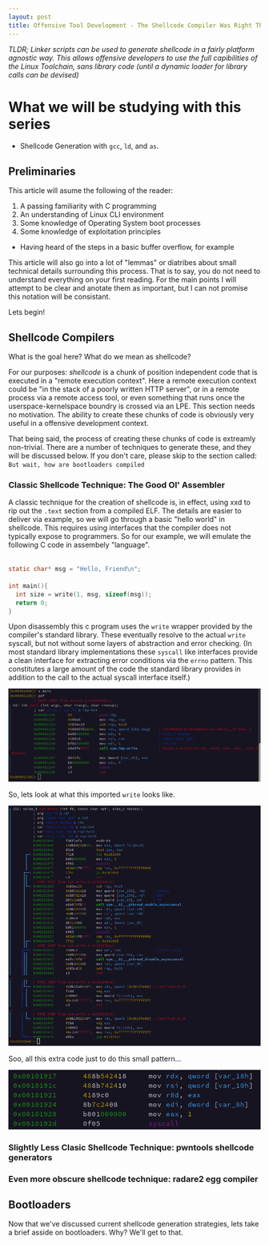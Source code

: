 ```yaml
---
layout: post
title: Offensive Tool Development - The Shellcode Compiler Was Right There All Along... (Part 1)
---
```

*TLDR; Linker scripts can be used to generate shellcode in a fairly platform agnostic way. This allows offensive developers to use the full capibilities of the Linux Toolchain, sans library code (until a dynamic loader for library calls can be devised)*


# What we will be studying with this series
* Shellcode Generation with `gcc`, `ld`, and `as`.


## Preliminaries

This article will asume the following of the reader:


1. A passing familiarity with C programming
2. An understanding of Linux CLI environment
3. Some knowledge of Operating System boot processes
4. Some knowledge of exploitation principles
  * Having heard of the steps in a basic buffer overflow, for example


This article will also go into a lot of "lemmas" or diatribes about small technical details surrounding this process. That is to say, you do not need to understand everything on your first reading. For the main points I will attempt to be clear and anotate them as important, but I can not promise this notation will be consistant. 

Lets begin!

## Shellcode Compilers

What is the goal here? What do we mean as shellcode?

For our purposes: *shellcode* is a chunk of position independent code that is executed in a "remote execution context". Here a remote execution context could be "in the stack of a poorly written HTTP server", or in a remote process via a remote access tool, or even something that runs once the userspace-kernelspace boundry is crossed via an LPE. This section needs no motivation. The ability to create these chunks of code is obviously very useful in a offensive development context.


That being said, the process of creating these chunks of code is extreamly non-trivial. There are a number of techniques to generate these, and they will be discussed below. If you don't care, please skip to the section called: `But wait, how are bootloaders compiled`



### Classic Shellcode Technique: The Good Ol' Assembler

A classic technique for the creation of shellcode is, in effect, using xxd to rip out the `.text` section from a compiled ELF. The details are easier to deliver via example, so we will go through a basic "hello world" in shellcode. This requires using interfaces that the compiler does not typically expose to programmers. So for our example, we will emulate the following C code in assembely "language".

```C

static char* msg = "Hello, Friend\n";

int main(){
  int size = write(1, msg, sizeof(msg));
  return 0;
}

```

Upon disassembly this c program uses the `write` wrapper provided by the compiler's standard library. These eventually resolve to the actual `write` syscall, but not without some layers of abstraction and error checking. (In most standard library implementations these `syscall` like interfaces provide a clean interface for extracting error conditions via the `errno` pattern. This constitutes a large amount of the code the standard library provides in addition to the call to the actual syscall interface itself.)

![](assets/images/main_dis.png)

So, lets look at what this imported `write` looks like.

![](assets/images/write_dis.png)

Soo, all this extra code just to do this small pattern...

![](assets/images/write_syscall.png)


### Slightly Less Clasic Shellcode Technique: pwntools shellcode generators


### Even more obscure shellcode technique: radare2 egg compiler


## Bootloaders

Now that we've discussed current shellcode generation strategies, lets take a brief asside on bootloaders. Why? We'll get to that.


